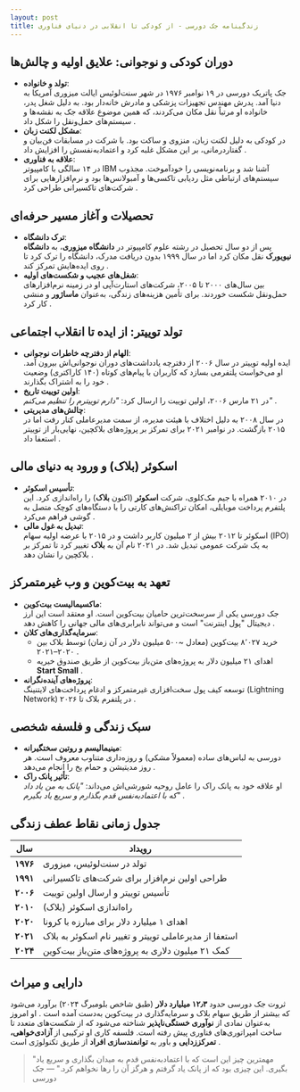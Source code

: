 ```yaml
---
layout: post
title: زندگینامه جک دورسی - از کودکی تا انقلابی در دنیای فناوری
---
```


## دوران کودکی و نوجوانی: علایق اولیه و چالش‌ها
- **تولد و خانواده**:  
  جک پاتریک دورسی در ۱۹ نوامبر ۱۹۷۶ در شهر سنت‌لوئیس ایالت میزوری آمریکا به دنیا آمد. پدرش مهندس تجهیزات پزشکی و مادرش خانه‌دار بود. به دلیل شغل پدر، خانواده او مرتباً نقل مکان می‌کردند، که همین موضوع علاقه جک به نقشه‌ها و سیستم‌های حمل‌ونقل را شکل داد .  
- **مشکل لکنت زبان**:  
  در کودکی به دلیل لکنت زبان، منزوی و ساکت بود. با شرکت در مسابقات فن‌بیان و گفتاردرمانی، بر این مشکل غلبه کرد و اعتمادبه‌نفسش را افزایش داد .  
- **علاقه به فناوری**:  
  در ۱۴ سالگی با کامپیوتر IBM آشنا شد و برنامه‌نویسی را خودآموخت. مجذوب سیستم‌های ارتباطی مثل ردیابی تاکسی‌ها و آمبولانس‌ها بود و نرم‌افزارهایی برای شرکت‌های تاکسیرانی طراحی کرد .

## تحصیلات و آغاز مسیر حرفه‌ای
- **ترک دانشگاه**:  
  پس از دو سال تحصیل در رشته علوم کامپیوتر در **دانشگاه میزوری**، به **دانشگاه نیویورک** نقل مکان کرد اما در سال ۱۹۹۹ بدون دریافت مدرک، دانشگاه را ترک کرد تا روی ایده‌هایش تمرکز کند .  
- **شغل‌های عجیب و شکست‌های اولیه**:  
  بین سال‌های ۲۰۰۰ تا ۲۰۰۵، شرکت‌های استارت‌آپی او در زمینه نرم‌افزارهای حمل‌ونقل شکست خوردند. برای تأمین هزینه‌های زندگی، به‌عنوان **ماساژور** و منشی کار کرد .

## تولد توییتر: از ایده تا انقلاب اجتماعی
- **الهام از دفترچه خاطرات نوجوانی**:  
  ایده اولیه توییتر در سال ۲۰۰۶ از دفترچه یادداشت‌های دوران نوجوانی‌اش بیرون آمد. او می‌خواست پلتفرمی بسازد که کاربران با پیام‌های کوتاه (۱۴۰ کاراکتری) وضعیت خود را به اشتراک بگذارند .  
- **اولین توییت تاریخ**:  
  در ۲۱ مارس ۲۰۰۶، اولین توییت را ارسال کرد: *"دارم توییترم را تنظیم می‌کنم"* .  
- **چالش‌های مدیریتی**:  
  در سال ۲۰۰۸ به دلیل اختلاف با هیئت مدیره، از سمت مدیرعاملی کنار رفت اما در ۲۰۱۵ بازگشت. در نوامبر ۲۰۲۱ برای تمرکز بر پروژه‌های بلاکچین، نهایی‌بار از توییتر استعفا داد .

## اسکوئر (بلاک) و ورود به دنیای مالی
- **تأسیس اسکوئر**:  
  در ۲۰۱۰ همراه با جیم مک‌کلوی، شرکت **اسکوئر** (اکنون **بلاک**) را راه‌اندازی کرد. این پلتفرم پرداخت موبایلی، امکان تراکنش‌های کارتی را با دستگاه‌های کوچک متصل به گوشی فراهم می‌کرد .  
- **تبدیل به غول مالی**:  
  اسکوئر تا ۲۰۱۲ بیش از ۲ میلیون کاربر داشت و در ۲۰۱۵ با عرضه اولیه سهام (IPO) به یک شرکت عمومی تبدیل شد. در ۲۰۲۱ نام آن به **بلاک** تغییر کرد تا تمرکز بر بلاکچین را نشان دهد .

## تعهد به بیت‌کوین و وب غیرمتمرکز
- **ماکسیمالیست بیت‌کوین**:  
  جک دورسی یکی از سرسخت‌ترین حامیان بیت‌کوین است. او معتقد است این ارز دیجیتال "پول اینترنت" است و می‌تواند نابرابری‌های مالی جهانی را کاهش دهد .  
- **سرمایه‌گذاری‌های کلان**:  
  - خرید ۸٬۰۲۷ بیت‌کوین (معادل ~۵۰۰ میلیون دلار در آن زمان) توسط بلاک بین ۲۰۲۰–۲۰۲۱ .  
  - اهدای ۲۱ میلیون دلار به پروژه‌های متن‌باز بیت‌کوین از طریق صندوق خیریه **Start Small** .  
- **پروژه‌های آینده‌نگرانه**:  
  توسعه کیف پول سخت‌افزاری غیرمتمرکز و ادغام پرداخت‌های لایتنینگ (Lightning Network) در پلتفرم بلاک تا ۲۰۲۶ .

## سبک زندگی و فلسفه شخصی
- **مینیمالیسم و روتین سختگیرانه**:  
  دورسی به لباس‌های ساده (معمولاً مشکی) و روزه‌داری متناوب معروف است. هر روز مدیتیشن و حمام یخ را انجام می‌دهد .  
- **تأثیر پانک راک**:  
  او علاقه خود به پانک راک را عامل روحیه شورشی‌اش می‌داند: *"پانک به من یاد داد که با اعتمادبه‌نفس قدم بگذارم و سریع یاد بگیرم"* .  

## جدول زمانی نقاط عطف زندگی  

| سال | رویداد |  
|-----|---------|  
| **۱۹۷۶** | تولد در سنت‌لوئیس، میزوری |  
| **۱۹۹۱** | طراحی اولین نرم‌افزار برای شرکت‌های تاکسیرانی |  
| **۲۰۰۶** | تأسیس توییتر و ارسال اولین توییت |  
| **۲۰۱۰** | راه‌اندازی اسکوئر (بلاک) |  
| **۲۰۲۰** | اهدای ۱ میلیارد دلار برای مبارزه با کرونا |  
| **۲۰۲۱** | استعفا از مدیرعاملی توییتر و تغییر نام اسکوئر به بلاک |  
| **۲۰۲۴** | کمک ۲۱ میلیون دلاری به پروژه‌های متن‌باز بیت‌کوین |  

## دارایی و میراث
ثروت جک دورسی حدود **۱۲٫۳ میلیارد دلار** (طبق شاخص بلومبرگ ۲۰۲۴) برآورد می‌شود که بیشتر از طریق سهام بلاک و سرمایه‌گذاری در بیت‌کوین به‌دست آمده است . او امروز به‌عنوان نمادی از **نوآوری خستگی‌ناپذیر** شناخته می‌شود که از شکست‌های متعدد تا ساخت امپراتوری‌های فناوری پیش رفته است. فلسفه کاری او ترکیبی از **آزادی‌خواهی، تمرکززدایی** و باور به **توانمندسازی افراد** از طریق تکنولوژی است .

> "مهمترین چیز این است که با اعتمادبه‌نفس قدم به میدان بگذاری و سریع یاد بگیری. این چیزی بود که از پانک یاد گرفتم و هرگز آن را رها نخواهم کرد." — جک دورسی 
